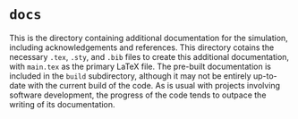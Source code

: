 # `docs`

This is the directory containing additional documentation for the simulation, including acknowledgements and references. This directory cotains the necessary `.tex`, `.sty`, and `.bib` files to create this additional documentation, with `main.tex` as the primary LaTeX file. The pre-built documentation is included in the `build` subdirectory, although it may not be entirely up-to-date with the current build of the code. As is usual with projects involving software development, the progress of the code tends to outpace the writing of its documentation.

